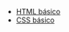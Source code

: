 



* [HTML básico](https://www.w3schools.com/html/)
* [CSS básico](https://developer.mozilla.org/pt-BR/docs/Web/CSS)


